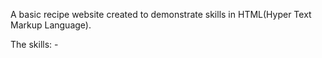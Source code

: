 A basic recipe website created to demonstrate skills in HTML(Hyper Text Markup Language).

The skills:
    - 